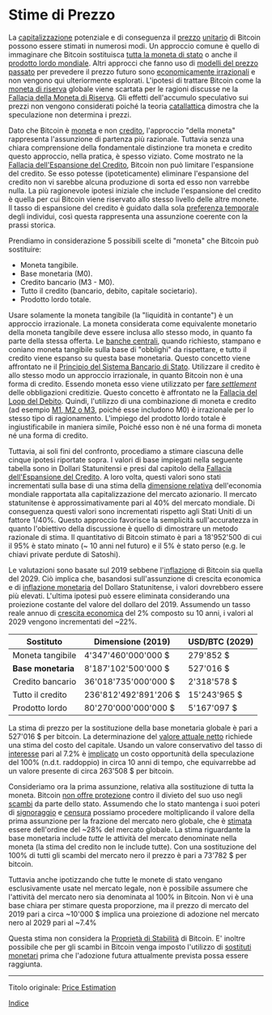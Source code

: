 # Stime di Prezzo



La [capitalizzazione](ch101-glossary.md#capitalizzazione) potenziale e di conseguenza il [prezzo](ch101-glossary.md#prezzo) [unitario](ch101-glossary.md#unità) di Bitcoin possono essere stimati in numerosi modi. Un approccio comune è quello di immaginare che Bitcoin sostituisca [tutta la moneta di stato](https://www.fool.com/investing/2017/05/25/could-the-price-of-bitcoin-go-to-1-million.aspx) o anche il [prodotto lordo mondiale](https://en.wikipedia.org/wiki/Gross_world_product). Altri approcci che fanno uso di [modelli del prezzo passato](https://medium.com/@100trillionUSD/modeling-bitcoins-value-with-scarcity-91fa0fc03e25) per prevedere il prezzo futuro sono [economicamente irrazionali](ch083-stock-to-flow-fallacy.md) e non vengono qui ulteriormente esplorati. L'ipotesi di trattare Bitcoin come la [moneta di riserva](ch017-reservation-priciple.md) globale viene scartata per le ragioni discusse ne la [Fallacia della Moneta di Riserva](ch077-reserve-currency-fallacy.md). Gli effetti dell'accumulo speculativo sui prezzi non vengono considerati poiché la teoria [catallattica](https://en.wikipedia.org/wiki/Catallactics) dimostra che la speculazione non   determina i prezzi.

Dato che Bitcoin è [moneta](ch005-money-taxonomy.md) e non [credito](ch101-glossary.md#dare-in-prestito---investire), l'approccio "della moneta" rappresenta l'assunzione di partenza più razionale. Tuttavia senza una chiara comprensione della fondamentale distinzione tra moneta e credito questo approccio, nella pratica, è spesso viziato. Come mostrato ne la [Fallacia dell'Espansione del Credito](ch046-credit-expansion-fallacy.md), Bitcoin non può limitare l'espansione del credito. Se esso potesse (ipoteticamente) eliminare l'espansione del credito non vi sarebbe alcuna produzione di sorta ed esso non varrebbe nulla. La più ragionevole ipotesi iniziale che include l'espansione del credito è quella per cui Bitcoin viene riservato allo stesso livello delle altre monete. Il tasso di espansione del credito è guidato dalla sola [preferenza temporale](ch085-time-preference-fallacy.md) degli individui, così questa rappresenta una assunzione coerente con la prassi storica.

Prendiamo in considerazione 5 possibili scelte di "moneta" che Bitcoin può sostituire:

* Moneta tangibile.
* Base monetaria (M0).
* Credito bancario (M3 - M0).
* Tutto il credito (bancario, debito, capitale societario).
* Prodotto lordo totale.

Usare solamente la moneta tangibile (la "liquidità in contante") è un approccio irrazionale. La moneta considerata come equivalente monetario della moneta tangibile deve essere inclusa allo stesso modo, in quanto fa parte della stessa offerta. Le [banche centrali](https://it.wikipedia.org/wiki/Banca_centrale), quando richiesto, stampano e coniano moneta tangibile sulla base di "obblighi" da rispettare, e tutto il credito viene espanso su questa base monetaria. Questo concetto viene affrontato ne il [Principio del Sistema Bancario di Stato](ch025-state-banking-principle.md). Utilizzare il credito è allo stesso modo un approccio irrazionale, in quanto Bitcoin non è una forma di credito. Essendo moneta esso viene utilizzato per [fare _settlement_](https://it.wikipedia.org/wiki/Regolamento_(finanza)) delle obbligazioni creditizie. Questo concetto è affrontato ne la [Fallacia del Loop del Debito](ch047-debt-loop-fallacy.md). Quindi, l'utilizzo di una combinazione di moneta e credito (ad esempio [M1, M2 o M3](https://en.wikipedia.org/wiki/Money_supply#United_States), poiché esse includono M0) è irrazionale per lo stesso tipo di ragionamento. L'impiego del prodotto lordo totale è ingiustificabile in maniera simile, Poiché esso non è né una forma di moneta né una forma di credito.

Tuttavia, ai soli fini del confronto, procediamo a stimare ciascuna delle cinque ipotesi riportate sopra. I valori di base impiegati nella seguente tabella sono in Dollari Statunitensi e presi  dal capitolo della [Fallacia dell'Espansione del Credito](ch046-credit-expansion-fallacy.md). A loro volta, questi valori sono stati incrementati sulla base di una stima della [dimensione relativa](https://seekingalpha.com/article/4202768-u-s-of-world-stock-market-cap-tops-40-again) dell'economia mondiale rapportata alla capitalizzazione del mercato azionario. Il mercato statunitense è approssimativamente pari al 40% del mercato mondiale. Di conseguenza questi valori sono incrementati rispetto agli Stati Uniti di un fattore 1/40%. Questo approccio favorisce la semplicità sull'accuratezza in quanto l'obiettivo della discussione è quello di dimostrare un metodo razionale di stima. Il quantitativo di Bitcoin stimato è pari a 18'952'500 di cui il 95% è stato minato (~ 10 anni nel futuro) e il 5% è stato perso (e.g. le chiavi private perdute di Satoshi).

Le valutazioni sono basate sul 2019 sebbene l'[inflazione](ch101-glossary.md#) di Bitcoin sia quella del 2029. Ciò implica che, basandosi sull'assunzione di crescita economica e di [inflazione monetaria](https://en.wikipedia.org/wiki/Monetary_inflation) del Dollaro Statunitense, i valori dovrebbero essere più elevati. L'ultima ipotesi può essere eliminata considerando una proiezione costante del valore del dollaro del 2019. Assumendo un tasso reale annuo di [crescita economica](https://en.wikipedia.org/wiki/Economic_growth) del 2% composto su 10 anni, i valori al 2029 vengono incrementati del ~22%.

| Sostituto          | Dimensione  (2019)    | USD/BTC (2029) |
| ------------------ | --------------------- | -------------- |
| Moneta tangibile   | 4'347'460'000'000 $   | 279'852 $      |
| **Base monetaria** | 8'187'102'500'000 $   | 527'016 $      |
| Credito bancario   | 36'018'735'000'000 $  | 2'318'578 $    |
| Tutto il credito   | 236'812'492'891'206 $ | 15'243'965 $   |
| Prodotto lordo     | 80'270'000'000'000 $  | 5'167'097 $    |

La stima di prezzo per la sostituzione della base monetaria globale è pari a 527'016 $ per bitcoin. La determinazione del [valore attuale netto](https://en.wikipedia.org/wiki/Net_present_value) richiede una stima del costo del capitale. Usando un valore conservativo del tasso di [interesse](ch101-glossary.md#interesse) pari al 7.2% è [implicato](https://it.wikipedia.org/wiki/Regola_del_72) un costo opportunità della speculazione del 100% (n.d.t. raddoppio) in circa 10 anni di tempo, che equivarrebbe ad un valore presente di circa 263'508 $ per bitcoin.

Consideriamo ora la prima assunzione, relativa alla sostituzione di tutta la moneta. Bitcoin [non offre protezione](ch022-permissionless-principle.md) contro il divieto del suo uso negli [scambi](ch101-glossary.md#scambio) da parte dello stato. Assumendo che lo stato mantenga i suoi poteri di [signoraggio](https://it.wikipedia.org/wiki/Signoraggio) e [censura](ch101-glossary.md#censura) possiamo procedere moltiplicando il valore della prima assunzione per la frazione del mercato nero globale, che è [stimata](https://voxeu.org/index.php?q=node/7964) essere dell'ordine del ~28% del mercato globale. La stima riguardante la base monetaria include _tutte_ le attività del mercato denominate nella moneta (la stima del credito non le include tutte). Con una sostituzione del 100% di tutti gli scambi del mercato nero il prezzo è pari a 73'782 $ per bitcoin.

Tuttavia anche ipotizzando che tutte le monete di stato vengano esclusivamente usate nel mercato legale, non è possibile assumere che l'attività del mercato nero sia denominata al 100% in Bitcoin. Non vi è una base chiara per stimare questa proporzione, ma il prezzo di mercato del 2019 pari a circa ~10'000 $ implica una proiezione di adozione nel mercato nero al 2029 pari al ~7.4%

Questa stima non considera la [Proprietà di Stabilità](ch030-stability-property.md) di Bitcoin. E' inoltre possibile che per gli scambi in Bitcoin venga imposto l'utilizzo di [sostituti monetari](ch026-substitution-principle.md) prima che l'adozione futura attualmente prevista possa essere raggiunta.

---

Titolo originale: [Price Estimation](https://github.com/libbitcoin/libbitcoin-system/wiki/Price-Estimation)

[Indice](/README.md)

